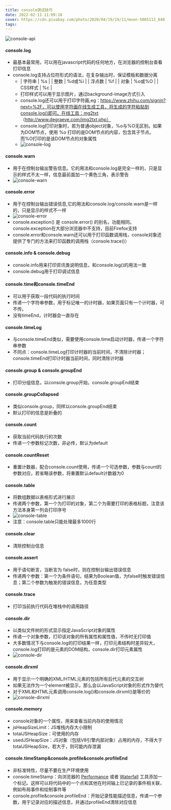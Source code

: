 ```yaml
---
title: console调试技巧
date: 2022-02-11 11:09:18
cover: https://cdn.pixabay.com/photo/2020/04/19/19/11/moon-5065113_640.jpg
tags:
---
```


![console-api](console_api.png)

#### console.log
- 最基本最常用，可以用在javascript代码的任何地方，在浏览器的控制台查看打印信息
- console.log支持占位符形式的语法，在复杂输出时，保证模板和数据分离
  - | 字符串 | %s |
    | 整数	| %d或%i |
    | 浮点数	| %f |
    | 对象 |	%o或%O |
    | CSS样式 |	%c |
  - 打印样式可以用于显示图片，通过background-image方式引入
  - console.log还可以用于打印字符画,eg：https://www.zhihu.com/signin?next=%2F，可以使用字符画在线生成工具，将生成的字符粘贴到console.log()即可。在线工具：mg2txt （http://www.degraeve.com/img2txt.php）
  - console.log打印对象时，若为普通object对象，%o与%O无区别。如果为DOM节点，使用 %o 打印的是DOM节点的内容，包含其子节点。而%O打印的是该DOM节点的对象属性
  - ![console-log](consolelog.png)

#### console.warn
- 用于在控制台输出警告信息。它的用法和console.log是完全一样的，只是显示的样式不太一样，信息最前面加一个黄色三角，表示警告
- ![console-warn](consolewarn.png)

#### console.error
- 用于在控制台输出错误信息,它的用法和console.log/console.warn是一样的，只是显示的样式不一样
- ![console-error](consoleerror.png)
- console.exception() 是 console.error() 的别名，功能相同。console.exception在大部分浏览器中不支持，目前Firefox支持
- console.error和console.warn还可以用于打印函数调用栈，console对象还提供了专门的方法来打印函数的调用栈（console.trace()）

#### console.info & console.debug
- console.info用来打印资讯类说明信息，和console.log()的用法一致
- console.debug用于打印调试信息

#### console.time和console.timeEnd
- 可以用于获取一段代码的执行时间
- 传递一个字符串参数，用于标记唯一的计时器，如果页面只有一个计时器，可不传。
- 没有timeEnd，计时器会一直存在

#### console.timeLog
- 与console.timeEnd类似，需要使用console.time启动计时器，传递一个字符串参数
- 不同点：console.timeLog打印计时器的当前时间，不清除计时器；console.timeEnd打印计时器当前时间，同时清除计时器

#### console.group & console.groupEnd
- 打印分组信息，以console.group开始，console.groupEnd结束

#### console.groupCollapsed
- 类似console.group，同样以console.groupEnd结束
- 默认打印的信息是折叠的

#### console.count
- 获取当前代码执行的次数
- 传递一个参数标记次数，非必传，默认为default

#### console.countReset
- 重置计数器，配合console.count使用，传递一个可选参数，参数与count的参数对应，若省略该参数，将重置默认default计数器为0

#### console.table
- 将数组数据以表格形式进行展示
- 传递两个参数，第一个为打印的对象，第二个为需要打印的表格标题，注意该方法本身第一列会打印序号
- ![console-table](consoletable.png)
- 注意：console.table只能处理最多1000行

#### console.clear
- 清除控制台信息

#### console.assert
- 用于语句断言，当断言为 false时，则在控制台输出错误信息
- 传递两个参数：第一个为条件语句，结果为Boolean值，为false时触发错误信息；第二个参数为触发的错误信息，为任意类型

#### console.trace
- 打印当前执行代码在堆栈中的调用路径

#### console.dir
- 以类似文件树的形式显示指定JavaScript对象的属性
- 传递一个对象参数，打印该对象的所有属性和属性值，不传时无打印值
- 大多数情况下与console.log的打印结果一样，打印元素结构时差异较大，console.log打印的是元素的DOM结构，console.dir打印元素属性
- ![console-dir](consoledir.png)

#### console.dirxml
- 用于显示一个明确的XML/HTML元素的包括所有后代元素的交互树
- 如果无法作为一个element被显示，那么会以JavaScript对象的形式作为替代
- 对于XML和HTML元素调用console.log()和console.dirxml()是等价的
- ![console-dirxml](consoledirxml.png)

#### console.memory
- console对象的一个属性，用来查看当前内存的使用情况
- jsHeapSizeLimit：JS堆栈内存大小限制
- totalJSHeapSize：可使用的内存
- usedJSHeapSize：JS对象（包括V8引擎内部对象）占用的内存，不得大于totalJSHeapSize，若大于，则可能内存泄漏
  
#### console.timeStamp&console.profile&console.profileEnd
- 非标准特性，尽量不要在生产环境使用
- console.timeStamp：向浏览器的 [Performance](https://developers.google.com/web/tools/chrome-devtools/evaluate-performance/reference) 或者 [Waterfall](https://profiler.firefox.com/docs/#/) 工具添加一个标记。这样可以将代码中的一个点和其他在时间轴上已记录的事件相关联，例如布局事件和绘制事件等
- console.profile&console.profileEnd：开始记录性能描述信息，传递一个参数，用于记录对应的描述信息，并通过profileEnd清除对应信息